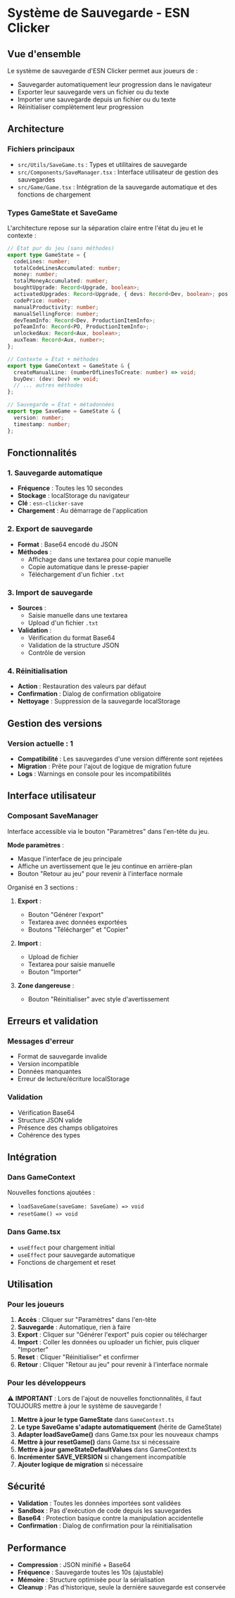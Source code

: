 # Système de Sauvegarde - ESN Clicker

## Vue d'ensemble

Le système de sauvegarde d'ESN Clicker permet aux joueurs de :

- Sauvegarder automatiquement leur progression dans le navigateur
- Exporter leur sauvegarde vers un fichier ou du texte
- Importer une sauvegarde depuis un fichier ou du texte
- Réinitialiser complètement leur progression

## Architecture

### Fichiers principaux

- `src/Utils/SaveGame.ts` : Types et utilitaires de sauvegarde
- `src/Components/SaveManager.tsx` : Interface utilisateur de gestion des sauvegardes
- `src/Game/Game.tsx` : Intégration de la sauvegarde automatique et des fonctions de chargement

### Types GameState et SaveGame

L'architecture repose sur la séparation claire entre l'état du jeu et le contexte :

```typescript
// État pur du jeu (sans méthodes)
export type GameState = {
  codeLines: number;
  totalCodeLinesAccumulated: number;
  money: number;
  totalMoneyAccumulated: number;
  boughtUpgrade: Record<Upgrade, boolean>;
  activatedUpgrades: Record<Upgrade, { devs: Record<Dev, boolean>; pos: Record<PO, boolean> }>;
  codePrice: number;
  manualProductivity: number;
  manualSellingForce: number;
  devTeamInfo: Record<Dev, ProductionItemInfo>;
  poTeamInfo: Record<PO, ProductionItemInfo>;
  unlockedAux: Record<Aux, boolean>;
  auxTeam: Record<Aux, number>;
};

// Contexte = État + méthodes
export type GameContext = GameState & {
  createManualLine: (numberOfLinesToCreate: number) => void;
  buyDev: (dev: Dev) => void;
  // ... autres méthodes
};

// Sauvegarde = État + métadonnées
export type SaveGame = GameState & {
  version: number;
  timestamp: number;
};
```

## Fonctionnalités

### 1. Sauvegarde automatique

- **Fréquence** : Toutes les 10 secondes
- **Stockage** : localStorage du navigateur
- **Clé** : `esn-clicker-save`
- **Chargement** : Au démarrage de l'application

### 2. Export de sauvegarde

- **Format** : Base64 encodé du JSON
- **Méthodes** :
  - Affichage dans une textarea pour copie manuelle
  - Copie automatique dans le presse-papier
  - Téléchargement d'un fichier `.txt`

### 3. Import de sauvegarde

- **Sources** :
  - Saisie manuelle dans une textarea
  - Upload d'un fichier `.txt`
- **Validation** :
  - Vérification du format Base64
  - Validation de la structure JSON
  - Contrôle de version

### 4. Réinitialisation

- **Action** : Restauration des valeurs par défaut
- **Confirmation** : Dialog de confirmation obligatoire
- **Nettoyage** : Suppression de la sauvegarde localStorage

## Gestion des versions

### Version actuelle : 1

- **Compatibilité** : Les sauvegardes d'une version différente sont rejetées
- **Migration** : Prête pour l'ajout de logique de migration future
- **Logs** : Warnings en console pour les incompatibilités

## Interface utilisateur

### Composant SaveManager

Interface accessible via le bouton "Paramètres" dans l'en-tête du jeu.

**Mode paramètres** :

- Masque l'interface de jeu principale
- Affiche un avertissement que le jeu continue en arrière-plan
- Bouton "Retour au jeu" pour revenir à l'interface normale

Organisé en 3 sections :

1. **Export** :

   - Bouton "Générer l'export"
   - Textarea avec données exportées
   - Boutons "Télécharger" et "Copier"

2. **Import** :

   - Upload de fichier
   - Textarea pour saisie manuelle
   - Bouton "Importer"

3. **Zone dangereuse** :
   - Bouton "Réinitialiser" avec style d'avertissement

## Erreurs et validation

### Messages d'erreur

- Format de sauvegarde invalide
- Version incompatible
- Données manquantes
- Erreur de lecture/écriture localStorage

### Validation

- Vérification Base64
- Structure JSON valide
- Présence des champs obligatoires
- Cohérence des types

## Intégration

### Dans GameContext

Nouvelles fonctions ajoutées :

- `loadSaveGame(saveGame: SaveGame) => void`
- `resetGame() => void`

### Dans Game.tsx

- `useEffect` pour chargement initial
- `useEffect` pour sauvegarde automatique
- Fonctions de chargement et reset

## Utilisation

### Pour les joueurs

1. **Accès** : Cliquer sur "Paramètres" dans l'en-tête
2. **Sauvegarde** : Automatique, rien à faire
3. **Export** : Cliquer sur "Générer l'export" puis copier ou télécharger
4. **Import** : Coller les données ou uploader un fichier, puis cliquer "Importer"
5. **Reset** : Cliquer "Réinitialiser" et confirmer
6. **Retour** : Cliquer "Retour au jeu" pour revenir à l'interface normale

### Pour les développeurs

⚠️ **IMPORTANT** : Lors de l'ajout de nouvelles fonctionnalités, il faut TOUJOURS mettre à jour le système de sauvegarde !

1. **Mettre à jour le type GameState** dans `GameContext.ts`
2. **Le type SaveGame s'adapte automatiquement** (hérite de GameState)
3. **Adapter loadSaveGame()** dans Game.tsx pour les nouveaux champs
4. **Mettre à jour resetGame()** dans Game.tsx si nécessaire
5. **Mettre à jour gameStateDefaultValues** dans GameContext.ts
6. **Incrémenter SAVE_VERSION** si changement incompatible
7. **Ajouter logique de migration** si nécessaire

## Sécurité

- **Validation** : Toutes les données importées sont validées
- **Sandbox** : Pas d'exécution de code depuis les sauvegardes
- **Base64** : Protection basique contre la manipulation accidentelle
- **Confirmation** : Dialog de confirmation pour la réinitialisation

## Performance

- **Compression** : JSON minifié + Base64
- **Fréquence** : Sauvegarde toutes les 10s (ajustable)
- **Mémoire** : Structure optimisée pour la sérialisation
- **Cleanup** : Pas d'historique, seule la dernière sauvegarde est conservée
